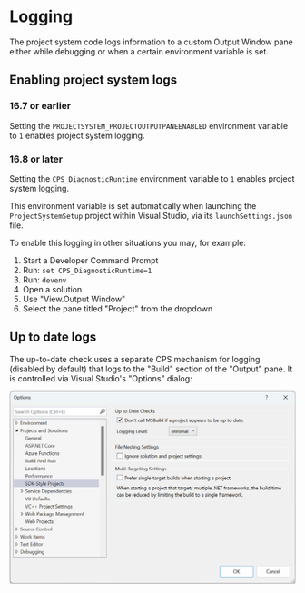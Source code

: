 # Logging

The project system code logs information to a custom Output Window pane either
while debugging or when a certain environment variable is set.

## Enabling project system logs

### 16.7 or earlier
Setting the `PROJECTSYSTEM_PROJECTOUTPUTPANEENABLED` environment variable to
`1` enables project system logging.

### 16.8 or later
Setting the `CPS_DiagnosticRuntime` environment variable to
`1` enables project system logging.


This environment variable is set automatically when launching the
`ProjectSystemSetup` project within Visual Studio, via its
`launchSettings.json` file.

To enable this logging in other situations you may, for example:

1. Start a Developer Command Prompt
2. Run: `set CPS_DiagnosticRuntime=1`
3. Run: `devenv`
4. Open a solution
5. Use "View.Output Window"
6. Select the pane titled "Project" from the dropdown

## Up to date logs

The up-to-date check uses a separate CPS mechanism for logging (disabled by
default) that logs to the "Build" section of the "Output" pane. It is
controlled via Visual Studio's "Options" dialog:

![Projects and Solutions, .NET Core options](../images/options.png)